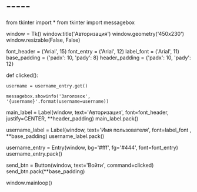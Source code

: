 # -----
from tkinter import *
from tkinter import messagebox


window = Tk()
window.title('Авторизация')
window.geometry('450x230')
window.resizable(False, False)

font_header = ('Arial', 15)
font_entry = ('Arial', 12)
label_font = ('Arial', 11)
base_padding = {'padx': 10, 'pady': 8}
header_padding = {'padx': 10, 'pady': 12}


def clicked():

    username = username_entry.get()

    messagebox.showinfo('Заголовок', '{username}'.format(username=username))


main_label = Label(window, text='Авторизация', font=font_header, justify=CENTER, **header_padding)
main_label.pack()

username_label = Label(window, text='Имя пользователя', font=label_font , **base_padding)
username_label.pack()


username_entry = Entry(window, bg='#fff', fg='#444', font=font_entry)
username_entry.pack()

send_btn = Button(window, text='Войти', command=clicked)
send_btn.pack(**base_padding)


window.mainloop()
